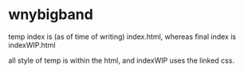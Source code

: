 # wnybigband

temp index is (as of time of writing) index.html, whereas final index is indexWIP.html

all style of temp is within the html, and indexWIP uses the linked css.
